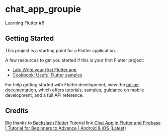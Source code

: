 # chat_app_groupie

Learning Flutter #6

## Getting Started

This project is a starting point for a Flutter application.

A few resources to get you started if this is your first Flutter project:

- [Lab: Write your first Flutter app](https://docs.flutter.dev/get-started/codelab)
- [Cookbook: Useful Flutter samples](https://docs.flutter.dev/cookbook)

For help getting started with Flutter development, view the
[online documentation](https://docs.flutter.dev/), which offers tutorials,
samples, guidance on mobile development, and a full API reference.


## Credits
Big thanks to
    [Backslash Flutter](https://www.youtube.com/@backslashflutter)
Tutorial link
    [Chat App in Flutter and Firebase | Tutorial for Beginners to Advance | Android & iOS (Latest)](https://www.youtube.com/watch?v=Qwk5oIAkgnY&t=13234s)